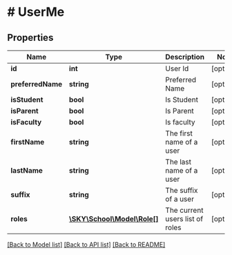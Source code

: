 # # UserMe

## Properties

Name | Type | Description | Notes
------------ | ------------- | ------------- | -------------
**id** | **int** | User Id | [optional]
**preferredName** | **string** | Preferred Name | [optional]
**isStudent** | **bool** | Is Student | [optional]
**isParent** | **bool** | Is Parent | [optional]
**isFaculty** | **bool** | Is faculty | [optional]
**firstName** | **string** | The first name of a user | [optional]
**lastName** | **string** | The last name of a user | [optional]
**suffix** | **string** | The suffix of a user | [optional]
**roles** | [**\SKY\School\Model\Role[]**](Role.md) | The current users list of roles | [optional]

[[Back to Model list]](../../README.md#models) [[Back to API list]](../../README.md#endpoints) [[Back to README]](../../README.md)
